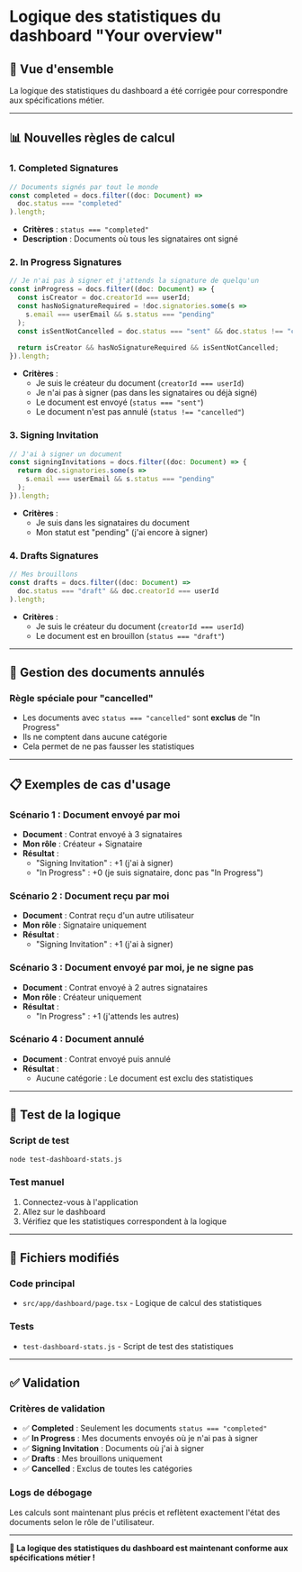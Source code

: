 # Logique des statistiques du dashboard "Your overview"

## 🎯 **Vue d'ensemble**

La logique des statistiques du dashboard a été corrigée pour correspondre aux spécifications métier.

---

## 📊 **Nouvelles règles de calcul**

### **1. Completed Signatures**
```javascript
// Documents signés par tout le monde
const completed = docs.filter((doc: Document) => 
  doc.status === "completed"
).length;
```
- **Critères** : `status === "completed"`
- **Description** : Documents où tous les signataires ont signé

### **2. In Progress Signatures**
```javascript
// Je n'ai pas à signer et j'attends la signature de quelqu'un
const inProgress = docs.filter((doc: Document) => {
  const isCreator = doc.creatorId === userId;
  const hasNoSignatureRequired = !doc.signatories.some(s => 
    s.email === userEmail && s.status === "pending"
  );
  const isSentNotCancelled = doc.status === "sent" && doc.status !== "cancelled";
  
  return isCreator && hasNoSignatureRequired && isSentNotCancelled;
}).length;
```
- **Critères** :
  - Je suis le créateur du document (`creatorId === userId`)
  - Je n'ai pas à signer (pas dans les signataires ou déjà signé)
  - Le document est envoyé (`status === "sent"`)
  - Le document n'est pas annulé (`status !== "cancelled"`)

### **3. Signing Invitation**
```javascript
// J'ai à signer un document
const signingInvitations = docs.filter((doc: Document) => {
  return doc.signatories.some(s => 
    s.email === userEmail && s.status === "pending"
  );
}).length;
```
- **Critères** :
  - Je suis dans les signataires du document
  - Mon statut est "pending" (j'ai encore à signer)

### **4. Drafts Signatures**
```javascript
// Mes brouillons
const drafts = docs.filter((doc: Document) => 
  doc.status === "draft" && doc.creatorId === userId
).length;
```
- **Critères** :
  - Je suis le créateur du document (`creatorId === userId`)
  - Le document est en brouillon (`status === "draft"`)

---

## 🔄 **Gestion des documents annulés**

### **Règle spéciale pour "cancelled"**
- Les documents avec `status === "cancelled"` sont **exclus** de "In Progress"
- Ils ne comptent dans aucune catégorie
- Cela permet de ne pas fausser les statistiques

---

## 📋 **Exemples de cas d'usage**

### **Scénario 1 : Document envoyé par moi**
- **Document** : Contrat envoyé à 3 signataires
- **Mon rôle** : Créateur + Signataire
- **Résultat** :
  - "Signing Invitation" : +1 (j'ai à signer)
  - "In Progress" : +0 (je suis signataire, donc pas "In Progress")

### **Scénario 2 : Document reçu par moi**
- **Document** : Contrat reçu d'un autre utilisateur
- **Mon rôle** : Signataire uniquement
- **Résultat** :
  - "Signing Invitation" : +1 (j'ai à signer)

### **Scénario 3 : Document envoyé par moi, je ne signe pas**
- **Document** : Contrat envoyé à 2 autres signataires
- **Mon rôle** : Créateur uniquement
- **Résultat** :
  - "In Progress" : +1 (j'attends les autres)

### **Scénario 4 : Document annulé**
- **Document** : Contrat envoyé puis annulé
- **Résultat** :
  - Aucune catégorie : Le document est exclu des statistiques

---

## 🧪 **Test de la logique**

### **Script de test**
```bash
node test-dashboard-stats.js
```

### **Test manuel**
1. Connectez-vous à l'application
2. Allez sur le dashboard
3. Vérifiez que les statistiques correspondent à la logique

---

## 🔧 **Fichiers modifiés**

### **Code principal**
- `src/app/dashboard/page.tsx` - Logique de calcul des statistiques

### **Tests**
- `test-dashboard-stats.js` - Script de test des statistiques

---

## ✅ **Validation**

### **Critères de validation**
- ✅ **Completed** : Seulement les documents `status === "completed"`
- ✅ **In Progress** : Mes documents envoyés où je n'ai pas à signer
- ✅ **Signing Invitation** : Documents où j'ai à signer
- ✅ **Drafts** : Mes brouillons uniquement
- ✅ **Cancelled** : Exclus de toutes les catégories

### **Logs de débogage**
Les calculs sont maintenant plus précis et reflètent exactement l'état des documents selon le rôle de l'utilisateur.

---

**🎉 La logique des statistiques du dashboard est maintenant conforme aux spécifications métier !** 